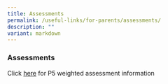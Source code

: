 ```yaml
---
title: Assessments
permalink: /useful-links/for-parents/assessments/
description: ""
variant: markdown
---
```

### **Assessments** ###

Click [here](/files/p5_weighted%20assessments_sem%201_2023.pdf) for P5 weighted assessment information

